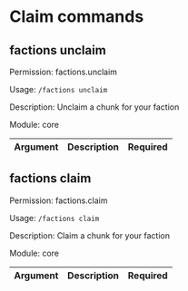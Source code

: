 # Claim commands

## factions unclaim

Permission: factions.unclaim

Usage: `/factions unclaim `

Description: Unclaim a chunk for your faction

Module: core

| Argument | Description | Required |
| --- | --- | --- |

## factions claim

Permission: factions.claim

Usage: `/factions claim `

Description: Claim a chunk for your faction

Module: core

| Argument | Description | Required |
| --- | --- | --- |

